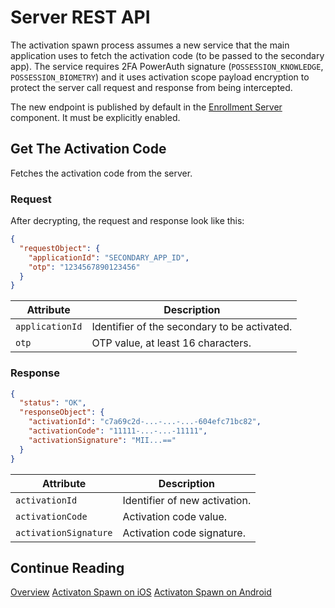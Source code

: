 # Server REST API
<!-- AUTHOR joshis_tweets 2021-09-17T00:00:00Z -->
<!-- SIDEBAR _Sidebar.md sticky -->
<!-- TEMPLATE tutorial -->

The activation spawn process assumes a new service that the main application uses to fetch the activation code (to be passed to the secondary app). The service requires 2FA PowerAuth signature (`POSSESSION_KNOWLEDGE`, `POSSESSION_BIOMETRY`) and it uses activation scope payload encryption to protect the server call request and response from being intercepted.

<!-- begin box info -->
The new endpoint is published by default in the [Enrollment Server](https://github.com/wultra/enrollment-server) component. It must be explicitly enabled.
<!-- end -->

<!-- begin api POST /api/activation/code -->
## Get The Activation Code

Fetches the activation code from the server.

### Request

After decrypting, the request and response look like this:

```json
{
  "requestObject": {
    "applicationId": "SECONDARY_APP_ID",
    "otp": "1234567890123456"
  }
}
```

| Attribute       | Description                                  |
|-----------------|----------------------------------------------|
| `applicationId` | Identifier of the secondary to be activated. |
| `otp`           | OTP value, at least 16 characters.           |

### Response

```json
{
  "status": "OK",
  "responseObject": {
    "activationId": "c7a69c2d-...-...-...-604efc71bc82",
    "activationCode": "11111-...-...-11111",
    "activationSignature": "MII...=="
  }
}
```

| Attribute            | Description                                  |
|----------------------|----------------------------------------------|
| `activationId`       | Identifier of new activation.                |
| `activationCode`     | Activation code value.                       |
| `activationSignature`| Activation code signature.                   |
<!-- end -->

## Continue Reading

[Overview](Readme.md#)
[Activaton Spawn on iOS](Activation-Spawn-on-iOS.md#)
[Activaton Spawn on Android](Activation-Spawn-on-Android.md#)
